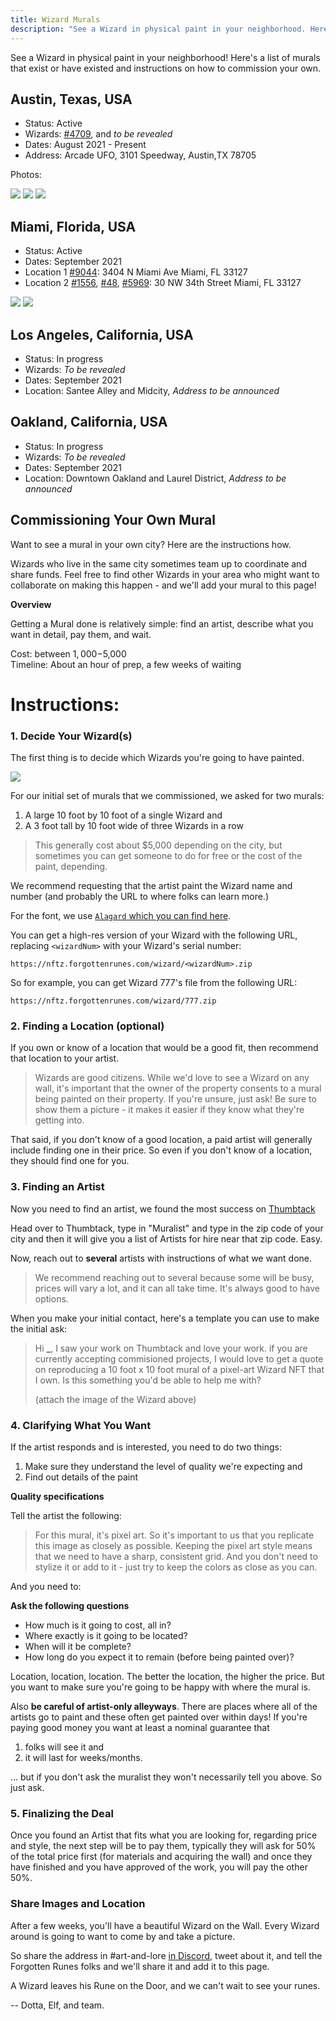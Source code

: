 ```yaml
---
title: Wizard Murals
description: "See a Wizard in physical paint in your neighborhood. Here's a list of murals that exist or have existed and instructions on how to commission your own"
---
```


See a Wizard in physical paint in your neighborhood! Here's a list of murals that exist or have existed and instructions on how to commission your own.

## Austin, Texas, USA

* Status: Active
* Wizards: [#4709](https://opensea.io/assets/0x521f9c7505005cfa19a8e5786a9c3c9c9f5e6f42/4709), and _to be revealed_
* Dates: August 2021 - Present
* Address: Arcade UFO, 3101 Speedway, Austin,TX 78705

Photos:

![](https://i.imgur.com/fg29jza.jpg)
![](https://i.imgur.com/xVPav6m.jpg)
![](https://i.imgur.com/fBYzhXN.jpg)


## Miami, Florida, USA

* Status: Active
* Dates: September 2021
* Location 1 [#9044](https://opensea.io/assets/0x521f9c7505005cfa19a8e5786a9c3c9c9f5e6f42/9044): 3404 N Miami Ave Miami, FL 33127 
* Location 2 [#1556](https://opensea.io/assets/0x521f9c7505005cfa19a8e5786a9c3c9c9f5e6f42/1556), [#48](https://opensea.io/assets/0x521f9c7505005cfa19a8e5786a9c3c9c9f5e6f42/48), [#5969](https://opensea.io/assets/0x521f9c7505005cfa19a8e5786a9c3c9c9f5e6f42/5969): 30 NW 34th Street Miami, FL 33127

![](https://i.imgur.com/SfsuVoN.jpg)
![](https://i.imgur.com/5bWOID0.jpg)

## Los Angeles, California, USA

* Status: In progress
* Wizards: _To be revealed_
* Dates: September 2021
* Location: Santee Alley and Midcity, _Address to be announced_

## Oakland, California, USA

* Status: In progress
* Wizards: _To be revealed_
* Dates: September 2021
* Location: Downtown Oakland and Laurel District, _Address to be announced_

## Commissioning Your Own Mural

Want to see a mural in your own city? Here are the instructions how.

Wizards who live in the same city sometimes team up to coordinate and share funds. Feel free to find other Wizards in your area who might want to collaborate on making this happen - and we'll add your mural to this page!

**Overview**

Getting a Mural done is relatively simple: find an artist, describe what you want in detail, pay them, and wait.

Cost: between $1,000-$5,000  
Timeline: About an hour of prep, a few weeks of waiting

# Instructions:

### 1. Decide Your Wizard(s)

The first thing is to decide which Wizards you're going to have painted.

![](https://i.imgur.com/jThTIeG.png)

For our initial set of murals that we commissioned, we asked for two murals:

1. A large 10 foot by 10 foot of a single Wizard and
2. A 3 foot tall by 10 foot wide of three Wizards in a row

> This generally cost about $5,000 depending on the city, but sometimes you can get someone to do for free or the cost of the paint, depending.

We recommend requesting that the artist paint the Wizard name and number (and probably the URL to where folks can learn more.)

For the font, we use [`Alagard` which you can find here](https://www.dafont.com/alagard.font).

You can get a high-res version of your Wizard with the following URL, replacing `<wizardNum>` with your Wizard's serial number:

`https://nftz.forgottenrunes.com/wizard/<wizardNum>.zip`

So for example, you can get Wizard 777's file from the following URL:

`https://nftz.forgottenrunes.com/wizard/777.zip`

### 2. Finding a Location (optional)

If you own or know of a location that would be a good fit, then recommend that location to your artist.

> Wizards are good citizens. While we'd love to see a Wizard on any wall, it's important that the owner of the property consents to a mural being painted on their property. If you're unsure, just ask! Be sure to show them a picture - it makes it easier if they know what they're getting into.

That said, if you don't know of a good location, a paid artist will generally include finding one in their price. So even if you don't know of a location, they should find one for you.

### 3. Finding an Artist

Now you need to find an artist, we found the most success on [Thumbtack](https://www.thumbtack.com/)

Head over to Thumbtack, type in "Muralist" and type in the zip code of your city and then it will give you a list of Artists for hire near that zip code. Easy.

Now, reach out to **several** artists with instructions of what we want done.

> We recommend reaching out to several because some will be busy, prices will vary a lot, and it can all take time. It's always good to have options.

When you make your initial contact, here's a template you can use to make the initial ask:

> Hi **\_**, I saw your work on Thumbtack and love your work. if you are currently accepting commisioned projects, I would love to get a quote on reproducing a 10 foot x 10 foot mural of a pixel-art Wizard NFT that I own. Is this something you'd be able to help me with?
>
> (attach the image of the Wizard above)

### 4. Clarifying What You Want

If the artist responds and is interested, you need to do two things:

1. Make sure they understand the level of quality we're expecting and
2. Find out details of the paint

**Quality specifications**

Tell the artist the following:

> For this mural, it's pixel art. So it's important to us that you replicate this image as closely as possible. Keeping the pixel art style means that we need to have a sharp, consistent grid. And you don't need to stylize it or add to it - just try to keep the colors as close as you can.

And you need to:

**Ask the following questions**

- How much is it going to cost, all in?
- Where exactly is it going to be located?
- When will it be complete?
- How long do you expect it to remain (before being painted over)?

Location, location, location. The better the location, the higher the price. But you want to make sure you're going to be happy with where the mural is.

Also **be careful of artist-only alleyways**. There are places where all of the artists go to paint and these often get painted over within days! If you're paying good money you want at least a nominal guarantee that

1. folks will see it and
2. it will last for weeks/months.

... but if you don't ask the muralist they won't necessarily tell you above. So just ask.

### 5. Finalizing the Deal

Once you found an Artist that fits what you are looking for, regarding price and style, the next step will be to pay them, typically they will ask for 50% of the total price first (for materials and acquiring the wall) and once they have finished and you have approved of the work, you will pay the other 50%.

### Share Images and Location

After a few weeks, you'll have a beautiful Wizard on the Wall. Every Wizard around is going to want to come by and take a picture.

So share the address in #art-and-lore [in Discord](https://discord.gg/forgottenrunes), tweet about it, and tell the Forgotten Runes folks and we'll share it and add it to this page.

A Wizard leaves his Rune on the Door, and we can't wait to see your runes.

-- Dotta, Elf, and team.
